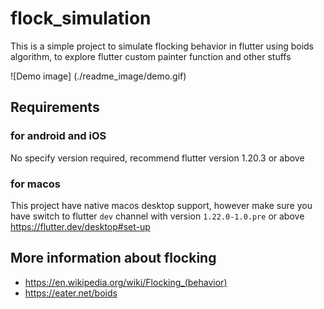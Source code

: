 # flock_simulation

This is a simple project to simulate flocking behavior in flutter using boids algorithm,
to explore flutter custom painter function and other stuffs

![Demo image]
(./readme_image/demo.gif)

## Requirements

### for android and iOS
No specify version required, recommend flutter version 1.20.3 or above

### for macos
This project have native macos desktop support, however make sure you have switch to flutter `dev` channel with version `1.22.0-1.0.pre` or above
https://flutter.dev/desktop#set-up

## More information about flocking
- https://en.wikipedia.org/wiki/Flocking_(behavior)
- https://eater.net/boids